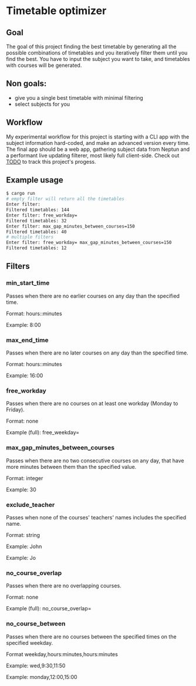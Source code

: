 # Timetable optimizer

## Goal

The goal of this project finding the best timetable by generating all the possible combinations of timetables and you iteratively filter them until you find the best.
You have to input the subject you want to take, and timetables with courses will be generated.

## Non goals:

- give you a single best timetable with minimal filtering
- select subjects for you

## Workflow

My experimental workflow for this project is starting with a CLI app with the subject information hard-coded, and make an advanced version every time.
The final app should be a web app, gathering subject data from Neptun and a performant live updating filterer, most likely full client-side.
Check out [TODO](TODO.md) to track this project's progess.

## Example usage

```sh
$ cargo run
# empty filter will return all the timetables
Enter filter:
Filtered timetables: 144
Enter filter: free_workday=
Filtered timetables: 32
Enter filter: max_gap_minutes_between_courses=150
Filtered timetables: 40
# multiple filters
Enter filter: free_workday= max_gap_minutes_between_courses=150
Filtered timetables: 12
```

## Filters

### min_start_time

Passes when there are no earlier courses on any day than the specified time.

Format: hours::minutes

Example: 8:00

### max_end_time

Passes when there are no later courses on any day than the specified time.

Format: hours::minutes

Example: 16:00

### free_workday

Passes when there are no courses on at least one workday (Monday to Friday).

Format: none

Example (full): free_weekday=

### max_gap_minutes_between_courses

Passes when there are no two consecutive courses on any day, that have more minutes between them than the specified value.

Format: integer

Example: 30

### exclude_teacher

Passes when none of the courses' teachers' names includes the specified name.

Format: string

Example: John

Example: Jo

### no_course_overlap

Passes when there are no overlapping courses.

Format: none

Example (full): no_course_overlap=

### no_course_between

Passes when there are no courses between the specified times on the specified weekday.

Format weekday,hours:minutes,hours:minutes

Example: wed,9:30,11:50

Example: monday,12:00,15:00
